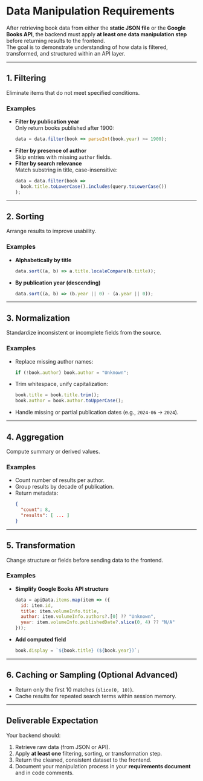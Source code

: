 # Data Manipulation Requirements

After retrieving book data from either the **static JSON file** or the **Google Books API**, the backend must apply **at least one data manipulation step** before returning results to the frontend.  
The goal is to demonstrate understanding of how data is filtered, transformed, and structured within an API layer.

---

## 1. Filtering
Eliminate items that do not meet specified conditions.

### Examples
- **Filter by publication year**  
  Only return books published after 1900:
  ```js
  data = data.filter(book => parseInt(book.year) >= 1900);
  ```
- **Filter by presence of author**  
  Skip entries with missing `author` fields.
- **Filter by search relevance**  
  Match substring in title, case-insensitive:
  ```js
  data = data.filter(book => 
    book.title.toLowerCase().includes(query.toLowerCase())
  );
  ```

---

## 2. Sorting
Arrange results to improve usability.

### Examples
- **Alphabetically by title**
  ```js
  data.sort((a, b) => a.title.localeCompare(b.title));
  ```
- **By publication year (descending)**
  ```js
  data.sort((a, b) => (b.year || 0) - (a.year || 0));
  ```

---

## 3. Normalization
Standardize inconsistent or incomplete fields from the source.

### Examples
- Replace missing author names:
  ```js
  if (!book.author) book.author = "Unknown";
  ```
- Trim whitespace, unify capitalization:
  ```js
  book.title = book.title.trim();
  book.author = book.author.toUpperCase();
  ```
- Handle missing or partial publication dates (e.g., `2024-06` → `2024`).

---

## 4. Aggregation
Compute summary or derived values.

### Examples
- Count number of results per author.
- Group results by decade of publication.
- Return metadata:
  ```json
  {
    "count": 8,
    "results": [ ... ]
  }
  ```

---

## 5. Transformation
Change structure or fields before sending data to the frontend.

### Examples
- **Simplify Google Books API structure**
  ```js
  data = apiData.items.map(item => ({
    id: item.id,
    title: item.volumeInfo.title,
    author: item.volumeInfo.authors?.[0] ?? "Unknown",
    year: item.volumeInfo.publishedDate?.slice(0, 4) ?? "N/A"
  }));
  ```
- **Add computed field**
  ```js
  book.display = `${book.title} (${book.year})`;
  ```

---

## 6. Caching or Sampling (Optional Advanced)
- Return only the first 10 matches (`slice(0, 10)`).
- Cache results for repeated search terms within session memory.

---

## Deliverable Expectation
Your backend should:
1. Retrieve raw data (from JSON or API).  
2. Apply **at least one** filtering, sorting, or transformation step.  
3. Return the cleaned, consistent dataset to the frontend.  
4. Document your manipulation process in your **requirements document** and in code comments.
